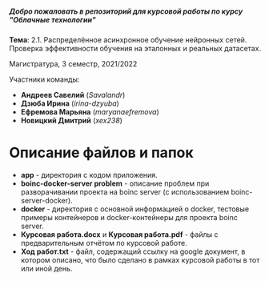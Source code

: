 ##### Добро пожаловать в репозиторий для курсовой работы по курсу "Облачные технологии"

**Тема**: 2.1. Распределённое асинхронное обучение нейронных сетей. Проверка эффективности обучения на эталонных и реальных датасетах.

Магистратура, 3 семестр, 2021/2022

Участники команды:

- **Андреев Савелий** (*Savalandr*)
- **Дзюба Ирина** (*irina-dzyuba*)
- **Ефремова Марьяна** (*maryanaefremova*)
- **Новицкий Дмитрий** (*xex238*)

# Описание файлов и папок

- **app** - директория с кодом приложения.
- **boinc-docker-server problem** - описание проблем при разворачивании проекта на boinc server (с использованием boinc-server-docker).
- **docker** - директория с основной информацией о docker, тестовые примеры контейнеров и docker-контейнеры для проекта boinc server.
- **Курсовая работа.docx** и **Курсовая работа.pdf** - файлы с предварительным отчётом по курсовой работе.
- **Ход работ.txt** - файл, содержащий ссылку на google документ, в котором описано, что было сделано в рамках курсовой работы в тот или иной день.
